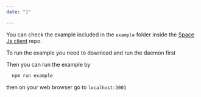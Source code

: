 ```yaml
---
date: "1"

---
```


You can check the example included in the `example` folder inside the [Space Js client](https://github.com/FleekHQ/space-client) repo.

To run the example you need to download and run the daemon first

Then you can run the example by

```bash
  npm run example
```

then on your web browser go to `localhost:3001`